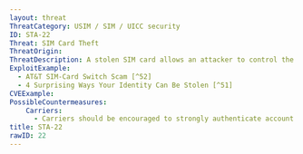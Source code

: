 ```yaml
---
layout: threat
ThreatCategory: USIM / SIM / UICC security
ID: STA-22
Threat: SIM Card Theft
ThreatOrigin:
ThreatDescription: A stolen SIM card allows an attacker to control the mobile number, open new cellular accounts using the victim's credentials, buy new phones as the victim, or steal the victim's identity altogether.[^52]
ExploitExample:
  - AT&T SIM-Card Switch Scam [^52]
  - 4 Surprising Ways Your Identity Can Be Stolen [^51]
CVEExample:
PossibleCountermeasures:
    Carriers:
      - Carriers should be encouraged to strongly authenticate account holders before allowing account changes such as issuance of new SIM cards
title: STA-22
rawID: 22
---
```

